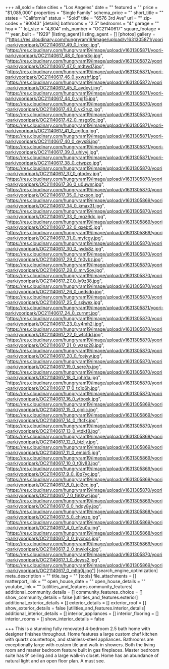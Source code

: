 +++
all_sold = false
cities = "Los Angeles"
date = ""
featured = ""
price = "$1,085,000"
properties = "Single Family"
schema_price = ""
short_title = ""
states = "California"
status = "Sold"
title = "6576 3rd Ave"
url = ""
zip-codes = "90043"
[details]
bathrooms = "2.5"
bedrooms = "4"
garage = ""
hoa = ""
lot_size = "4,804"
mls_number = "OC21140617"
square_footage = ""
year_built = "1929"
[listing_agent]
listing_agent = []
[photos]
gallery = ["https://res.cloudinary.com/hungryram19/image/upload/v1631305871/yoori-park/yooripark/OC21140617_49_0_lrdxcj.jpg", "https://res.cloudinary.com/hungryram19/image/upload/v1631305871/yoori-park/yooripark/OC21140617_48_0_fpqm3g.jpg", "https://res.cloudinary.com/hungryram19/image/upload/v1631305872/yoori-park/yooripark/OC21140617_47_0_mdtwd7.jpg", "https://res.cloudinary.com/hungryram19/image/upload/v1631305871/yoori-park/yooripark/OC21140617_46_0_yxwzhf.jpg", "https://res.cloudinary.com/hungryram19/image/upload/v1631305872/yoori-park/yooripark/OC21140617_45_0_aydxyt.jpg", "https://res.cloudinary.com/hungryram19/image/upload/v1631305871/yoori-park/yooripark/OC21140617_44_0_vipj15.jpg", "https://res.cloudinary.com/hungryram19/image/upload/v1631305870/yoori-park/yooripark/OC21140617_43_0_yx2ruz.jpg", "https://res.cloudinary.com/hungryram19/image/upload/v1631305870/yoori-park/yooripark/OC21140617_42_0_msgp9c.jpg", "https://res.cloudinary.com/hungryram19/image/upload/v1631305871/yoori-park/yooripark/OC21140617_41_0_cglfcq.jpg", "https://res.cloudinary.com/hungryram19/image/upload/v1631305871/yoori-park/yooripark/OC21140617_40_0_qyvs8i.jpg", "https://res.cloudinary.com/hungryram19/image/upload/v1631305871/yoori-park/yooripark/OC21140617_39_0_uhivyj.jpg", "https://res.cloudinary.com/hungryram19/image/upload/v1631305871/yoori-park/yooripark/OC21140617_38_0_ctwpzo.jpg", "https://res.cloudinary.com/hungryram19/image/upload/v1631305870/yoori-park/yooripark/OC21140617_37_0_gtodvv.jpg", "https://res.cloudinary.com/hungryram19/image/upload/v1631305870/yoori-park/yooripark/OC21140617_36_0_u0uwnr.jpg", "https://res.cloudinary.com/hungryram19/image/upload/v1631305870/yoori-park/yooripark/OC21140617_35_0_hzxson.jpg", "https://res.cloudinary.com/hungryram19/image/upload/v1631305869/yoori-park/yooripark/OC21140617_34_0_kmax31.jpg", "https://res.cloudinary.com/hungryram19/image/upload/v1631305870/yoori-park/yooripark/OC21140617_33_0_mqz6dc.jpg", "https://res.cloudinary.com/hungryram19/image/upload/v1631305869/yoori-park/yooripark/OC21140617_32_0_qxebt5.jpg", "https://res.cloudinary.com/hungryram19/image/upload/v1631305869/yoori-park/yooripark/OC21140617_31_0_myfcgy.jpg", "https://res.cloudinary.com/hungryram19/image/upload/v1631305870/yoori-park/yooripark/OC21140617_30_0_jwdx8z.jpg", "https://res.cloudinary.com/hungryram19/image/upload/v1631305870/yoori-park/yooripark/OC21140617_29_0_fn0vbz.jpg", "https://res.cloudinary.com/hungryram19/image/upload/v1631305870/yoori-park/yooripark/OC21140617_28_0_mrv5oy.jpg", "https://res.cloudinary.com/hungryram19/image/upload/v1631305870/yoori-park/yooripark/OC21140617_27_0_ly9z38.jpg", "https://res.cloudinary.com/hungryram19/image/upload/v1631305870/yoori-park/yooripark/OC21140617_26_0_uedsdp.jpg", "https://res.cloudinary.com/hungryram19/image/upload/v1631305870/yoori-park/yooripark/OC21140617_25_0_sxjwex.jpg", "https://res.cloudinary.com/hungryram19/image/upload/v1631305871/yoori-park/yooripark/OC21140617_24_0_zurnnt.jpg", "https://res.cloudinary.com/hungryram19/image/upload/v1631305870/yoori-park/yooripark/OC21140617_23_0_y4mh2l.jpg", "https://res.cloudinary.com/hungryram19/image/upload/v1631305870/yoori-park/yooripark/OC21140617_22_0_wtcfdd.jpg", "https://res.cloudinary.com/hungryram19/image/upload/v1631305870/yoori-park/yooripark/OC21140617_21_0_wzsc28.jpg", "https://res.cloudinary.com/hungryram19/image/upload/v1631305870/yoori-park/yooripark/OC21140617_20_0_fcejyw.jpg", "https://res.cloudinary.com/hungryram19/image/upload/v1631305870/yoori-park/yooripark/OC21140617_19_0_sere7p.jpg", "https://res.cloudinary.com/hungryram19/image/upload/v1631305870/yoori-park/yooripark/OC21140617_18_0_iphh1a.jpg", "https://res.cloudinary.com/hungryram19/image/upload/v1631305870/yoori-park/yooripark/OC21140617_17_0_tx1o6h.jpg", "https://res.cloudinary.com/hungryram19/image/upload/v1631305870/yoori-park/yooripark/OC21140617_16_0_ytboxk.jpg", "https://res.cloudinary.com/hungryram19/image/upload/v1631305869/yoori-park/yooripark/OC21140617_15_0_ojolic.jpg", "https://res.cloudinary.com/hungryram19/image/upload/v1631305869/yoori-park/yooripark/OC21140617_14_0_lftcfk.jpg", "https://res.cloudinary.com/hungryram19/image/upload/v1631305870/yoori-park/yooripark/OC21140617_13_0_vtdkf8.jpg", "https://res.cloudinary.com/hungryram19/image/upload/v1631305869/yoori-park/yooripark/OC21140617_12_0_bizljv.jpg", "https://res.cloudinary.com/hungryram19/image/upload/v1631305869/yoori-park/yooripark/OC21140617_11_0_embir5.jpg", "https://res.cloudinary.com/hungryram19/image/upload/v1631305869/yoori-park/yooripark/OC21140617_10_0_t0iv83.jpg", "https://res.cloudinary.com/hungryram19/image/upload/v1631305869/yoori-park/yooripark/OC21140617_9_0_j0q7yc.jpg", "https://res.cloudinary.com/hungryram19/image/upload/v1631305869/yoori-park/yooripark/OC21140617_8_0_jci2ec.jpg", "https://res.cloudinary.com/hungryram19/image/upload/v1631305870/yoori-park/yooripark/OC21140617_7_0_f60zw1.jpg", "https://res.cloudinary.com/hungryram19/image/upload/v1631305869/yoori-park/yooripark/OC21140617_6_0_hdqy8y.jpg", "https://res.cloudinary.com/hungryram19/image/upload/v1631305868/yoori-park/yooripark/OC21140617_5_0_chiwzp.jpg", "https://res.cloudinary.com/hungryram19/image/upload/v1631305869/yoori-park/yooripark/OC21140617_4_0_efzu0u.jpg", "https://res.cloudinary.com/hungryram19/image/upload/v1631305868/yoori-park/yooripark/OC21140617_3_0_bycncs.jpg", "https://res.cloudinary.com/hungryram19/image/upload/v1631305869/yoori-park/yooripark/OC21140617_2_0_tnwk4k.jpg", "https://res.cloudinary.com/hungryram19/image/upload/v1631305870/yoori-park/yooripark/OC21140617_1_0_deyss2.jpg", "https://res.cloudinary.com/hungryram19/image/upload/v1631305869/yoori-park/yooripark/OC21140617_0_mltg0j.jpg"]
[search_engine_optimization]
meta_description = ""
title_tag = ""
[tools]
file_attachments = []
matterport_link = ""
open_house_date = ""
open_house_details = ""
youtube_link = ""
[utilities_and_features.community_features]
additional_community_details = []
community_features_choice = []
show_community_details = false
[utilities_and_features.exterior]
additional_exterior_details = []
exterior_details = []
exterior_roof = []
show_exterior_details = false
[utilities_and_features.interior_details]
additional_interior_details = []
interior_appliances = []
interior_flooring = []
interior_rooms = []
show_interior_details = false

+++
This is a stunning fully renovated 4-bedroom 2.5 bath home with designer finishes throughout. Home features a large custom chef kitchen with quartz countertops, and stainless-steel appliances. Bathrooms are exceptionally large with custom tile and walk-in showers. Both the living room and master bedroom feature built in gas fireplaces. Master bedroom suite has 9' ceiling and a large walk-in closet. Home has an abundance of natural light and an open floor plan. A must see.